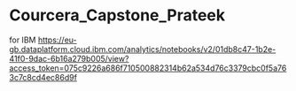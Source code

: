 # Courcera_Capstone_Prateek
for IBM
https://eu-gb.dataplatform.cloud.ibm.com/analytics/notebooks/v2/01db8c47-1b2e-41f0-9dac-6b16a279b005/view?access_token=075c9226a686f710500882314b62a534d76c3379cbc0f5a763c7c8cd4ec86d9f
